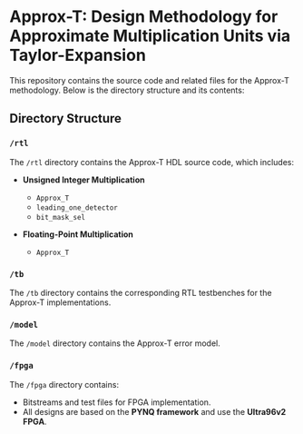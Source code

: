 # Approx-T: Design Methodology for Approximate Multiplication Units via Taylor-Expansion

This repository contains the source code and related files for the Approx-T methodology. Below is the directory structure and its contents:

## Directory Structure

### `/rtl`
The `/rtl` directory contains the Approx-T HDL source code, which includes:
- **Unsigned Integer Multiplication**
  - `Approx_T`
  - `leading_one_detector`
  - `bit_mask_sel`

- **Floating-Point Multiplication**
  - `Approx_T`

### `/tb`
The `/tb` directory contains the corresponding RTL testbenches for the Approx-T implementations.

### `/model`
The `/model` directory contains the Approx-T error model.

### `/fpga`
The `/fpga` directory contains:
- Bitstreams and test files for FPGA implementation.
- All designs are based on the **PYNQ framework** and use the **Ultra96v2 FPGA**.
